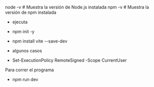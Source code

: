 node -v   # Muestra la versión de Node.js instalada
npm -v    # Muestra la versión de npm instalada

- ejecuta 

- npm init -y
- npm install vite --save-dev

- algunos casos

- Set-ExecutionPolicy RemoteSigned -Scope CurrentUser


Para correr el programa 

- npm run dev